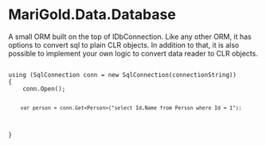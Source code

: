 <h1>MariGold.Data.Database</h1>
<p>
A small ORM built on the top of IDbConnection. Like any other ORM, it has options to convert sql to plain CLR objects. In addition to that, it is also possible to implement your own logic to convert data reader to CLR objects. 
</p>
<p>
<pre>
<code>
using (SqlConnection conn = new SqlConnection(connectionString))
{
	conn.Open();

        var person = conn.Get<Person>("select Id,Name from Person where Id = 1");
}
</code>
</pre>
</p>